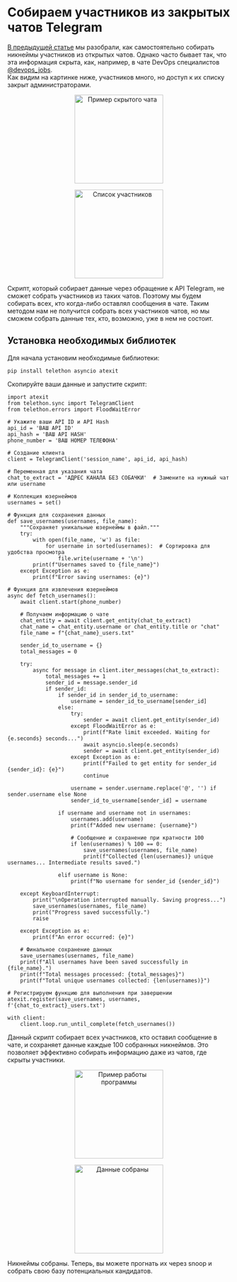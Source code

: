# Собираем участников из закрытых чатов Telegram

[В предыдущей статье](https://vc.ru/dev/1480225-osint-v-rabote-it-rekrutera-avtomatiziruem-poisk-po-nikneimam) мы разобрали, как самостоятельно собирать никнеймы участников из открытых чатов. Однако часто бывает так, что эта информация скрыта, как, например, в чате DevOps специалистов [@devops_jobs](https://t.me/devops_jobs).  
Как видим на картинке ниже, участников много, но доступ к их списку закрыт администраторами.

<p align="center">
  <img src="https://github.com/user-attachments/assets/718c32b3-d8de-4314-ab25-dca3d806cfe1" alt="Пример скрытого чата" title="Пример скрытого чата" width="200">
</p>

<p align="center">
  <img src="https://github.com/user-attachments/assets/cf01e098-d413-4336-a498-fc233c139e2f" alt="Список участников" title="Список участников" width="200">
</p>

Скрипт, который собирает данные через обращение к API Telegram, не сможет собрать участников из таких чатов. Поэтому мы будем собирать всех, кто когда-либо оставлял сообщения в чате. Таким методом нам не получится собрать всех участников чатов, но мы сможем собрать данные тех, кто, возможно, уже в нем не состоит.

## Установка необходимых библиотек

Для начала установим необходимые библиотеки:

```pip install telethon asyncio atexit```


Скопируйте ваши данные и запустите скрипт:


```import asyncio
import atexit
from telethon.sync import TelegramClient
from telethon.errors import FloodWaitError

# Укажите ваши API ID и API Hash
api_id = 'ВАШ API ID'
api_hash = 'ВАШ API HASH'
phone_number = 'ВАШ НОМЕР ТЕЛЕФОНА'

# Создание клиента
client = TelegramClient('session_name', api_id, api_hash)

# Переменная для указания чата
chat_to_extract = 'АДРЕС КАНАЛА БЕЗ СОБАЧКИ'  # Замените на нужный чат или username

# Коллекция юзернеймов
usernames = set()

# Функция для сохранения данных
def save_usernames(usernames, file_name):
    """Сохраняет уникальные юзернеймы в файл."""
    try:
        with open(file_name, 'w') as file:
            for username in sorted(usernames):  # Сортировка для удобства просмотра
                file.write(username + '\n')
        print(f"Usernames saved to {file_name}")
    except Exception as e:
        print(f"Error saving usernames: {e}")

# Функция для извлечения юзернеймов
async def fetch_usernames():
    await client.start(phone_number)

    # Получаем информацию о чате
    chat_entity = await client.get_entity(chat_to_extract)
    chat_name = chat_entity.username or chat_entity.title or "chat"
    file_name = f"{chat_name}_users.txt"

    sender_id_to_username = {}
    total_messages = 0

    try:
        async for message in client.iter_messages(chat_to_extract):
            total_messages += 1
            sender_id = message.sender_id
            if sender_id:
                if sender_id in sender_id_to_username:
                    username = sender_id_to_username[sender_id]
                else:
                    try:
                        sender = await client.get_entity(sender_id)
                    except FloodWaitError as e:
                        print(f"Rate limit exceeded. Waiting for {e.seconds} seconds...")
                        await asyncio.sleep(e.seconds)
                        sender = await client.get_entity(sender_id)
                    except Exception as e:
                        print(f"Failed to get entity for sender_id {sender_id}: {e}")
                        continue

                    username = sender.username.replace('@', '') if sender.username else None
                    sender_id_to_username[sender_id] = username

                if username and username not in usernames:
                    usernames.add(username)
                    print(f"Added new username: {username}")

                    # Сообщение и сохранение при кратности 100
                    if len(usernames) % 100 == 0:
                        save_usernames(usernames, file_name)
                        print(f"Collected {len(usernames)} unique usernames... Intermediate results saved.")

                elif username is None:
                    print(f"No username for sender_id {sender_id}")

    except KeyboardInterrupt:
        print("\nOperation interrupted manually. Saving progress...")
        save_usernames(usernames, file_name)
        print("Progress saved successfully.")
        raise

    except Exception as e:
        print(f"An error occurred: {e}")

    # Финальное сохранение данных
    save_usernames(usernames, file_name)
    print(f"All usernames have been saved successfully in {file_name}.")
    print(f"Total messages processed: {total_messages}")
    print(f"Total unique usernames collected: {len(usernames)}")

# Регистрируем функцию для выполнения при завершении
atexit.register(save_usernames, usernames, f'{chat_to_extract}_users.txt')

with client:
    client.loop.run_until_complete(fetch_usernames()) 
```

Данный скрипт собирает всех участников, кто оставил сообщение в чате, и сохраняет данные каждые 100 собранных никнеймов. Это позволяет эффективно собирать информацию даже из чатов, где скрыты участники.

<p align="center"> <img src="https://github.com/user-attachments/assets/6f7291a6-e0eb-4534-bc81-a1dda0bae873" alt="Пример работы программы" title="Пример работы программы" width="200"> </p> 

<p align="center"> <img src="https://github.com/user-attachments/assets/2658f156-f9ec-4ab9-9537-4d5a8e803077" alt="Данные собраны" title="Данные собраны" width="200"> </p>

Никнеймы собраны. Теперь, вы можете прогнать их через snoop и собрать свою базу потенциальных кандидатов. 





